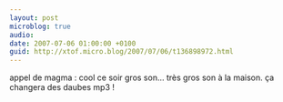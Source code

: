 ```yaml
---
layout: post
microblog: true
audio: 
date: 2007-07-06 01:00:00 +0100
guid: http://xtof.micro.blog/2007/07/06/t136898972.html
---
```

appel de magma : cool ce soir gros son... très gros son à la maison. ça changera des daubes mp3 !
